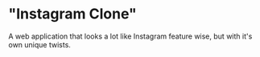 # "Instagram Clone"
A web application that looks a lot like Instagram feature wise, but with it's own unique twists.
